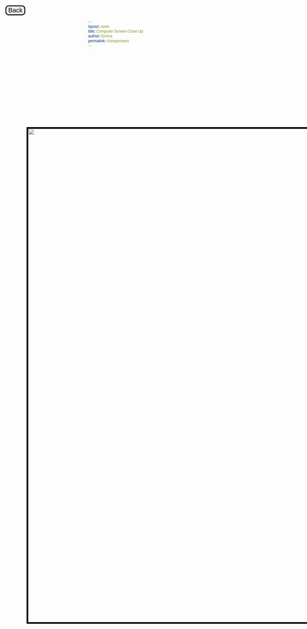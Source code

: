 ```yaml
---
layout: none
title: Computer Screen Close Up 
author: Emma
permalink: /compscreen
---
```


<body>
<img class = "screen_img" src="{{site.baseurl}}/images/blankScreenWide.png">
<div class="container"> 
    <button onclick="goBack()" id="backBtn" class="backBtn">Back</button>
    <div class="inside-container">
        <a id="gravityBtn" href="#"> <img class="gravityBtn"></a>
    </div>
    <div class="inside-container">
        <a id="phishingBtn" href="#"> <img class="phishingBtn"></a>
    </div>
    <div class="inside-container">
        <a id="passwordBtn" href="#"> <img class="passwordBtn"></a>
    </div>
</div>

<!-- gravity game modal -->
<div class="g-modal" id="g-modal">
    <div class="modal-inner">
        <link rel="stylesheet" href="gravity_game/gravitystyle.css">
        <body>
            <button class ="closeGBtn" id="closeGModal"> Close </button>
            <div id="gameCanvasContainer">
                <canvas id="gameCanvas" width="1200" height="900"></canvas>
            </div>
            <div id="typingBar">
                <input type="text" id="userInput" placeholder="Type the definition">
                <div id="inputHistory"></div>
            </div>
            <script src="gravity_game/gravityscript.js"></script>
        </body>
    </div>
</div>

<!-- phishing game modal 
<div class="phish-modal" id="phish-modal">
    <div class="modal-inner">
        <button class ="closePhishBtn" id="closePhishModal"> Close </button>
    </div>
</div>
-->

<!-- phishing game modal -->
<div class="phish-modal" id="phish-modal">
    <div class="modal-inner">
        <link rel="stylesheet" href="phishing_game/phishingstyle.css">
        <body>
            <button class ="closePhishBtn" id="closePhishModal"> Close </button>
            <canvas id="gameCanvas" width="1200" height="900"></canvas>
            <div id="game-container">
                <h1>Email Phishing Game</h1>
                <br>
                <br>
                <p id="email-text"></p>
                <br>
                <br>
                <button class="button" onclick="checkAnswer(true)">Legitimate Email</button>
                <button class="button" onclick="checkAnswer(false)">Phishing Email</button>
                <br>
                <br>
            </div>
            <script src="phishing_game/phishingscript.js"></script>
        </body>
    </div>
</div>

<!-- password game modal -->
<div class="pass-modal" id="pass-modal">
    <div class="modal-inner">
        <link rel="stylesheet" href="password_game/passwordstyle.css">
        <body>
            <div class="container">
                <h2>Password Game</h2>
                <br>
                <button id="start_button" class="select_button" onclick="startGame()">Start</button>
                <div id="play_container" class="play_container" style="display:none">
                    <input type="text" id="passwordInput" placeholder="Enter your password">
                    <br><br>
                    <button id="check_button" class="check_button" onclick="checkPassword()">Check</button>
                    <ul id="requirements">
                        <li id="length">At least 8 characters</li>
                        <li id="uppercase" style="display:none;">At least one uppercase letter</li>
                        <li id="lowercase" style="display:none;">At least one lowercase letter</li>
                        <li id="numbers" style="display:none;">At least one number</li>
                        <li id="specialChars" style="display:none;">At least one special character</li>
                    </ul>
                    <div id="timerDisplay" style="font-size: 24px; margin: 20px;">0:00</div>
                    <button id="restart_button" class="restart_button" onclick="restartGame()" style="display:none;">Restart</button>
                </div>
            </div>
            <div id="resultModal" class="modal">
                <div class="modal-content">
                    <span class="close-button" onclick="closeModal()">&times;</span>
                    <h3>You met all the requirements, your password's:</h3>
                    <p id="strengthResult">-</p>
                    <p id="crackTimeResult">-</p>
                </div>
            </div>
            <script src="password_game/passwordscript.js"></script>
        </body>
        <button class ="closePassBtn" id="closePassModal"> Close </button>
    </div>
</div>
</body>

<script>
    var backBtn = document.getElementById("back-btn");
    function goBack() {
        window.location.href = '{{site.baseurl}}/insidehouse';
    }

    const gravityBtn = document.getElementById('gravityBtn');
    const phishingBtn = document.getElementById('phishingBtn');
    const passwordBtn = document.getElementById('passwordBtn');

    const closeGBtn = document.getElementById('closeGModal');
    const gmodal = document.getElementById('g-modal');

    const closePhishBtn = document.getElementById('closePhishModal');
    const phishmodal = document.getElementById('phish-modal');

    const closePassBtn = document.getElementById('closePassModal');
    const passmodal = document.getElementById('pass-modal');

    //gravity popup
    gravityBtn.addEventListener("click", () => {
        gmodal.classList.add("open");
    });

    closeGBtn.addEventListener("click", () => {
        gmodal.classList.remove("open");
    });

    //phishing game popup
    phishingBtn.addEventListener("click", () => {
        phishmodal.classList.add("open");
    });

    closePhishBtn.addEventListener("click", () => {
        phishmodal.classList.remove("open");
    });

    //password game popup
    passwordBtn.addEventListener("click", () => {
        passmodal.classList.add("open");
    });

    closePassBtn.addEventListener("click", () => {
        passmodal.classList.remove("open");
    });


</script>

<style>
    @import url('https://fonts.googleapis.com/css2?family=DotGothic16&display=swap');
    
    * {
        font-family: "DotGothic16", sans-serif;
        box-sizing: border-box;
    }

    .container {
        height: 100%;
        width: 100%;
    }

    .backBtn:hover {
        background-color: #ddd;
    }

    .backBtn{
        border: 3px solid black;
        cursor: pointer;
        font-size: 20px;
        border-radius: 10px;
        position: absolute; left: 20px; top: 20px;
    }

    body {
        /*
        background-image: url("{{site.baseurl}}/images/blankScreenWide.png");*/
        background-image: url("https://raw.githubusercontent.com/Codemaxxers/codemaxxerFrontend/main/game/img/pb2.jpeg");
        background-repeat: repeat;
        background-size: auto;
        background-position: center; /* optional, to center the image */
        height: 25vh;
        margin-bottom: 30px;
        background-size: 300px;
    }

    /* pop up change positioning*/
    .g-modal, .pass-modal, .phish-modal {
        background-color: none;
        opacity: 0;
        position: fixed;
        top:0px;
        left: 55px;
        right: 0;
        bottom: 250px;
        transition: all 0.3s ease-in-out;
        z-index: -1;
        display: flex;
        align-items: center;
        justify-content: center;
    }

    .g-modal.open {
        opacity: 1;
        z-index: 999;
    }

    .screen_img {
        border: 5px solid black;
        width: 1550;
        position: absolute;
            top: 10%;
            left: 9%;
    }

    .pass-modal.open {
        opacity: 1;
        z-index: 999;
    }

    .phish-modal.open {
        opacity: 1;
        z-index: 999;
    }

    /* pop up change size*/
    .modal-inner {
        background-color: white;
        border-radius: 2px;
        padding: 40px 25px;
        text-align: center;
        width: 1002px;
        height: 521px;
    }

    #popup-window {
        position: fixed;
        width: 70%;
        height: 70%;
        background: white;
        border: 1px solid black;
        padding: 10px;
        margin: auto;
        top: 0;
        right: 0;
        bottom: 0;
        left: 0;
        z-index: 10;
        display: none;
    }  

    /* the invisible button*/
    .gravityBtn {
        width: 135px;
        height: 135px;
        position: absolute; left: 31%; top:190%; 
    }

    .phishingBtn {
        width: 175px;
        height: 120px;
        position: absolute; left: 47%; top:190%; 
    }

    .passwordBtn {
        width: 140px;
        height: 180px;
        position: absolute; left: 65.7%; top:170%; 
    }
    
    h1 {
        position: absolute; top: 100px; left: 30%;
        text-align: center;
        font-size: 60px;
    }

    h2, h3, p {
        color: black;
    }

    .closeGBtn, .closePassBtn, .closePhishBtn{
        position: absolute;
            top: 140px;
            left: 75%;
    }
</style>

